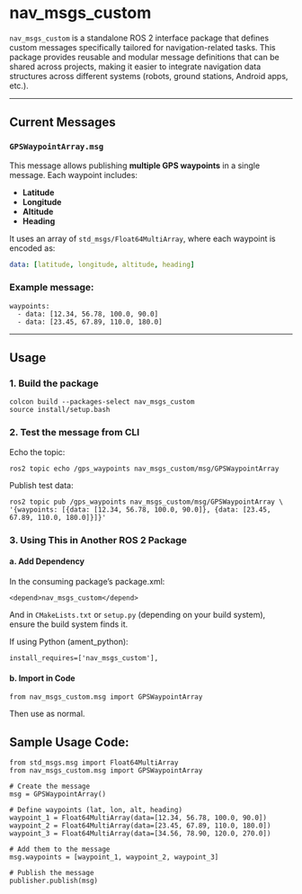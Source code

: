 # nav_msgs_custom

`nav_msgs_custom` is a standalone ROS 2 interface package that defines custom messages specifically tailored for navigation-related tasks. This package provides reusable and modular message definitions that can be shared across projects, making it easier to integrate navigation data structures across different systems (robots, ground stations, Android apps, etc.).

---

## Current Messages

### `GPSWaypointArray.msg`

This message allows publishing **multiple GPS waypoints** in a single message. Each waypoint includes:

- **Latitude**
- **Longitude**
- **Altitude**
- **Heading**

It uses an array of `std_msgs/Float64MultiArray`, where each waypoint is encoded as:

```yaml
data: [latitude, longitude, altitude, heading]
```

### Example message:

```
waypoints:
  - data: [12.34, 56.78, 100.0, 90.0]
  - data: [23.45, 67.89, 110.0, 180.0]
```

---
## Usage

### 1. Build the package

```
colcon build --packages-select nav_msgs_custom
source install/setup.bash

```

### 2. Test the message from CLI

Echo the topic:
```
ros2 topic echo /gps_waypoints nav_msgs_custom/msg/GPSWaypointArray
```

Publish test data:

```
ros2 topic pub /gps_waypoints nav_msgs_custom/msg/GPSWaypointArray \
'{waypoints: [{data: [12.34, 56.78, 100.0, 90.0]}, {data: [23.45, 67.89, 110.0, 180.0]}]}'
```

### 3. Using This in Another ROS 2 Package

#### a. Add Dependency

In the consuming package’s package.xml:

```
<depend>nav_msgs_custom</depend>
```

And in `CMakeLists.txt` or `setup.py` (depending on your build system), ensure the build system finds it.

If using Python (ament_python):

```
install_requires=['nav_msgs_custom'],
```

#### b. Import in Code

```
from nav_msgs_custom.msg import GPSWaypointArray
```

Then use as normal.

## Sample Usage Code:

```
from std_msgs.msg import Float64MultiArray
from nav_msgs_custom.msg import GPSWaypointArray

# Create the message
msg = GPSWaypointArray()

# Define waypoints (lat, lon, alt, heading)
waypoint_1 = Float64MultiArray(data=[12.34, 56.78, 100.0, 90.0])
waypoint_2 = Float64MultiArray(data=[23.45, 67.89, 110.0, 180.0])
waypoint_3 = Float64MultiArray(data=[34.56, 78.90, 120.0, 270.0])

# Add them to the message
msg.waypoints = [waypoint_1, waypoint_2, waypoint_3]

# Publish the message
publisher.publish(msg)

```